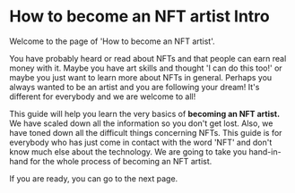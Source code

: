 # How to become an NFT artist Intro

Welcome to the page of 'How to become an NFT artist'.&#x20;

&#x20; &#x20;

You have probably heard or read about NFTs and that people can earn real money with it.  Maybe you have art skills and thought 'I can do this too!' or maybe you just want to learn more about NFTs in general. Perhaps you always wanted to be an artist and you are following your dream! It's different for everybody and we are welcome to all!&#x20;



This guide will help you learn the very basics of **becoming an NFT artist.** We have scaled down all the information so you don't get lost. Also, we have toned down all the difficult things concerning NFTs. This guide is for everybody who has just come in contact with the word 'NFT' and don't know much else about the technology. We are going to take you hand-in-hand for the whole process of becoming an NFT artist. &#x20;



If you are ready, you can go to the next page.&#x20;
